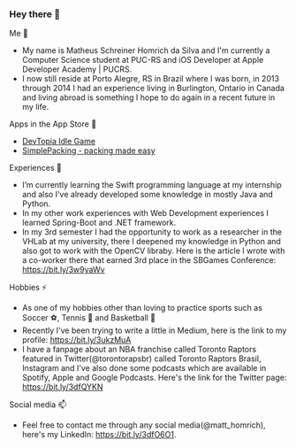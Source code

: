 ### Hey there 👋


Me 🔭 
- My name is Matheus Schreiner Homrich da Silva and I'm currently a Computer Science student at PUC-RS and iOS Developer at Apple Developer Academy | PUCRS.
- I now still reside at Porto Alegre, RS in Brazil where I was born, in 2013 through 2014 I had an experience living in Burlington, Ontario in Canada and living abroad is something I hope to do again in a recent future in my life.

Apps in the App Store 📱

- [DevTopia Idle Game](https://apple.co/34dcgot)
- [SimplePacking - packing made easy](https://apps.apple.com/br/app/simplepacking/id1581175643)

Experiences 🌱
- I’m currently learning the Swift programming language at my internship and also I've already developed some knowledge in mostly Java and Python. 
- In my other work experiences with Web Development experiences I learned Spring-Boot and .NET framework.
- In my 3rd semester I had the opportunity to work as a researcher in the VHLab at my university, there I deepened my knowledge in Python and also got to work with the OpenCV libraby. Here is the article I wrote with a co-worker there that earned 3rd place in the SBGames Conference: https://bit.ly/3w9yaWv

Hobbies ⚡
- As one of my hobbies other than loving to practice sports such as Soccer ⚽️, Tennis 🎾 and Basketball 🏀
- Recently I've been trying to write a little in Medium, here is the link to my profile: https://bit.ly/3ukzMuA
- I have a fanpage about an NBA franchise called Toronto Raptors featured in Twitter(@torontorapsbr) called Toronto Raptors Brasil, Instagram and I've also done some podcasts which are available in Spotify, Apple and Google Podcasts. Here's the link for the Twitter page: https://bit.ly/3dfQYKN

Social media 📫
-  Feel free to contact me through any social media(@matt_homrich), here's my LinkedIn: https://bit.ly/3dfO6O1.



<!--
**matheushomrich/matheushomrich** is a ✨ _special_ ✨ repository because its `README.md` (this file) appears on your GitHub profile.
